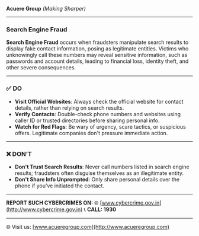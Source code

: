 **Acuere Group**
_(Making Sharper)_

---

### **Search Engine Fraud**

**Search Engine Fraud** occurs when fraudsters manipulate search results to display fake contact information, posing as legitimate entities. Victims who unknowingly call these numbers may reveal sensitive information, such as passwords and account details, leading to financial loss, identity theft, and other severe consequences.

---

### ✅ **DO**

- **Visit Official Websites**: Always check the official website for contact details, rather than relying on search results.
- **Verify Contacts**: Double-check phone numbers and websites using caller ID or trusted directories before sharing personal info.
- **Watch for Red Flags**: Be wary of urgency, scare tactics, or suspicious offers. Legitimate companies don't pressure immediate action.

---

### ❌ **DON’T**

- **Don't Trust Search Results**: Never call numbers listed in search engine results; fraudsters often disguise themselves as an illegitimate entity.
- **Don't Share Info Unprompted**: Only share personal details over the phone if you’ve initiated the contact.

---

**REPORT SUCH CYBERCRIMES ON:**
🌐 [www.cybercrime.gov.in](http://www.cybercrime.gov.in)
📞 **CALL: 1930**

---

<!-- **Call us:** +91 7980448893Z | 📱 +91 7980448893 | 🌐 Visit us: [www.alliancebroadband.co.in](http://www.alliancebroadband.co.in) -->

🌐 Visit us: [www.acueregroup.com](http://www.acueregroup.com)
